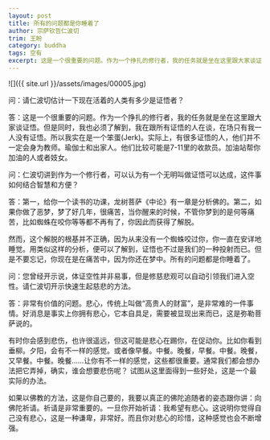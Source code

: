 ```yaml
---
layout: post
title: 所有的问题都是你睡着了
author: 宗萨钦哲仁波切
trim: 王盼
category: buddha
tags: 空有
excerpt: 这是一个很重要的问题。作为一个挣扎的修行者，我的任务就是坐在这里跟大家谈证悟。但是同时，我也必须了解到，我在跟所有证悟的人在谈，在场只有我一人没有证悟。所以我实在是一个笨蛋(Jerk)。实际上，有很多证悟的人，他们并不一定会身为教师。瑜伽士和出家人。他们比较可能是7-11里的收款员。加油站帮你加油的人或者妓女。
---
```


![]({{ site.url }}/assets/images/00005.jpg)

问：请仁波切估计一下现在活着的人类有多少是证悟者？

答：这是一个很重要的问题。作为一个挣扎的修行者，我的任务就是坐在这里跟大家谈证悟。但是同时，我也必须了解到，我在跟所有证悟的人在谈，在场只有我一人没有证悟。所以我实在是一个笨蛋(Jerk)。实际上，有很多证悟的人，他们并不一定会身为教师。瑜伽士和出家人。他们比较可能是7-11里的收款员。加油站帮你加油的人或者妓女。

问：仁波切讲到作为一个修行者，可以认为有一个无明叫做证悟可以达成，这件事如何结合智慧和方便？

答：第一，给你一个读书的功课，龙树菩萨《中论》有一章是分析佛的。第二，如果你做了恶梦，梦了好几年，很痛苦，当你醒来的时候，不管你梦到的是何等痛苦，比如蜘蛛在咬你等等都不再有了，你因此而获得了解脱。

然而，这个解脱的根基并不正确，因为从来没有一个蜘蛛咬过你，你一直在安详地睡觉。用类似这样的分析，便可以了解到，证悟也不过是我们的一种投射而已。但是不要忘记，你现在是在痛苦中，因为你还在梦中。所有的问题都是你睡着了。

问：您曾经开示说，体证空性并非易事，但是修慈悲观可以自动引领我们进入空性。请仁波切开示快速生起慈悲的方法。

答：非常有价值的问题。悲心，传统上叫做“高贵人的财富”，是非常难的一件事情。好消息是事实上你拥有悲心，它本自具足，需要被显现出来而已，这是弥勒菩萨说的。

有时你会感到悲伤，也许很遥远，但这可能是悲心在踢你，在促动你。比如你看到垂柳。夕阳，会有不一样的感觉。或者像早餐。中餐。晚餐，早餐。中餐。晚餐，又早餐。中餐。晚餐……让你有不一样的感觉，这些都很重要。通常我们都会想办法把它弄掉，确实，谁会想要悲伤呢？ 试图从这里面得到一些好处，这是一个最实际的办法。

如果以佛教的方法，这是你自己要的，我要以真正的佛陀追随者的姿态跟你讲：向佛陀祈请。祈请是非常重要的。一旦你开始祈请：我希望有悲心。这说明你觉得自己没有悲心，这是一种谦卑，非常好。而且你对悲心的珍惜，这种感觉也会不断增强。
